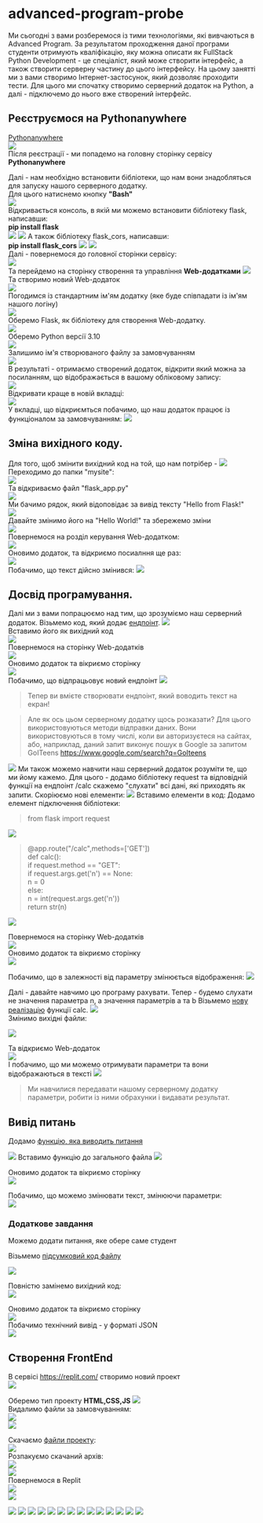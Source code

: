 # advanced-program-probe
Ми сьогодні з вами розберемося із тими технологіями, які вивчаються в Advanced Program.
	За результатом проходження даної програми студенти отримують кваліфікацію, яку можна описати як FullStack Python Development - це спеціаліст, який  може створити інтерфейс, а також створити серверну частину до цього інтерфейсу.
	На цьому занятті ми з вами створимо Інтернет-застосунок, який дозволяє проходити тести.
Для цього ми спочатку створимо серверний додаток на Python, а далі - підключемо до нього вже створений інтерфейс.


## Реєструємося на Pythonanywhere
[Pythonanywhere](https://www.pythonanywhere.com/registration/register/beginner/)  
<img src = "img/reg_01.jpg">  
Після реєстрації - ми попадемо на головну сторінку сервісу **Pythonanywhere**  

Далі - нам необхідно встановити бібліотеки, що нам вони знадобляться для запуску нашого серверного додатку.  
Для цього натиснемо кнопку **"Bash"**  
<img src = "img/lib_01.jpg">  
Відкривається консоль, в якій ми можемо встановити бібліотеку flask, написавши:  
**pip install flask**  
<img src = "img/lib_02.jpg">
<img src = "img/lib_03.jpg">
А також бібліотеку flask_cors, написавши:  
**pip install flask_cors**
<img src = "img/lib_04.jpg">
<img src = "img/lib_05.jpg">  
Далі - повернемося до головної сторінки сервісу:  
<img src = "img/lib_06.jpg">  
Та перейдемо на сторінку створення та управління **Web-додатками**
<img src = "img/web_01.jpg">  
Та створимо новий Web-додаток  
<img src = "img/web_02.jpg">  
Погодимся із стандартним ім'ям додатку (яке буде співпадати із ім'ям нашого логіну)  
<img src = "img/web_03.jpg">  
Оберемо Flask, як бібліотеку для створення Web-додатку.  
<img src = "img/web_04.jpg">  
Оберемо Python версії 3.10  
<img src = "img/web_05.jpg">  
Залишимо ім'я створюваного файлу за замовчуванням  
<img src = "img/web_06.jpg">  
В результаті - отримаємо створений додаток, відкрити який можна за посиланням, що відображається в вашому обліковому запису:  
<img src = "img/web_07.jpg">  
Відкривати краще в новій вкладці:  
<img src = "img/web_08.jpg">  
У вкладці, що відкриємться побачимо, що наш додаток працює із функціоналом за замовчуванням:
<img src = "img/web_09.jpg">  

## Зміна вихідного коду.
Для того, щоб змінити вихідний код на той, що нам потрібер - 
<img src = "img/files_01.jpg">  
Переходимо до папки "mysite":  
<img src = "img/files_02.jpg">  
Та відкриваємо файл "flask_app.py"  
<img src = "img/files_03.jpg">  
Ми бачимо рядок, який відоповідає за вивід тексту "Hello from Flask!"  
<img src = "img/files_04.jpg">  
Давайте змінимо його на "Hello World!" та збережемо зміни  
<img src = "img/files_06.jpg">  
Повернемося на розділ керування Web-додатком:  
<img src = "img/files_07.jpg">  
Оновимо додаток, та відкриємо посиалння ще раз:  
<img src = "img/files_08.jpg">  
Побачимо, що текст дійсно змінився:
<img src = "img/files_09.jpg">  

## Досвід програмування.
Далі ми з вами попрацюємо над тим, що зрозуміємо наш серверний додаток.
Візьмемо код, який додає [ендпоінт](https://github.com/mikh-maksi/advanced-program-probe/blob/main/code/python/flask02.py).
<img src = "img/files_10.jpg">  
Вставимо його як вихідний код  
<img src = "img/files_11.jpg">  
Повернемося на сторінку Web-додатків  
<img src = "img/files_13.jpg">  
Оновимо додаток та вікриємо сторінку  
<img src = "img/files_14.jpg">  
Побачимо, що відпрацьовує новий ендпоінт
<img src = "img/files_15.jpg">  

> Тепер ви вмієте створювати ендпоінт, який воводить текст на екран!

> Але як ось цьом серверному додатку щось розказати? 
Для цього використовуються методи відправки даних. Вони використовуються в тому  числі, коли ви авторизуєтеся на сайтах, або, наприклад, даний запит виконує пошук в Google за запитом GoITeens https://www.google.com/search?q=GoIteens 
<img src = "img/files_16.jpg">  
Ми також можемо навчити наш серверний додаток розуміти те, що ми йому кажемо. Для цього - додамо бібліотеку request та відповідній функції на ендпоінт /calc скажемо "слухати" всі дані, які приходять як запити.
Скоріюємо нові елементи:
<img src = "img/files_17.jpg">  
Вставимо елементи в код:  
Додамо елемент підключення бібліотеки:

> from flask import request

<img src = "img/files_18.jpg">  

> @app.route("/calc",methods=['GET'])  
def calc():  
    if request.method == "GET":  
        if request.args.get('n') == None:  
            n = 0  
        else:  
            n = int(request.args.get('n'))  
    return str(n)  
<img src = "img/files_19.jpg">  


Повернемося на сторінку Web-додатків  
<img src = "img/files_13.jpg">  
Оновимо додаток та вікриємо сторінку  
<img src = "img/files_14.jpg">  

Побачимо, що в залежності від параметру змінюється відображення:
<img src = "img/files_20.jpg">  

Далі - давайте навчимо цю програму рахувати. Тепер - будемо слухати не значення параметра n, а значення параметрів a та b
Візьмемо [нову реалізацію](https://github.com/mikh-maksi/advanced-program-probe/blob/main/code/python/flask04.py) функції calc.
<img src = "img/files_21.jpg">  
Змінимо вихідні файли:  

<img src = "img/files_22.jpg">  

Та відкриємо Web-додаток  
<img src = "img/files_14.jpg">  
І побачимо, що ми можемо отримувати параметри та вони відображаються в тексті
<img src = "img/files_23.jpg">  

> Ми навчилися передавати нашому серверному додатку параметри, робити із ними обрахунки і видавати результат.

## Вивід питань
Додамо [функцію, яка виводить питання](https://github.com/mikh-maksi/advanced-program-probe/blob/main/code/python/flask05.py)  


<img src = "img/quiz_01.jpg">  
Вставимо функцію до загального файла  
<img src = "img/quiz_02.jpg">  

Оновимо додаток та вікриємо сторінку  
<img src = "img/files_14.jpg">  

Побачимо, що можемо змінювати текст, змінюючи параметри:  
<img src = "img/quiz_03.jpg">  

### Додаткове завдання
Можемо додати питання, яке обере саме студент

Візьмемо [підсумковий код файлу](https://github.com/mikh-maksi/advanced-program-probe/blob/main/code/python/flask07.py)  


<img src = "img/quiz_04.jpg">  

Повністю замінемо вихідний код:  
<img src = "img/quiz_05.jpg">  

Оновимо додаток та вікриємо сторінку  
<img src = "img/files_14.jpg">  
Побачимо технічний вивід - у форматі JSON  
<img src = "img/quiz_05.jpg">  

## Створення FrontEnd
В сервісі https://replit.com/ створимо новий проект  
<img src = "img/repl_01.jpg">  

Оберемо тип проекту **HTML,CSS,JS**
<img src = "img/repl_02.jpg">  
Видалимо файли за замовчуванням:  
<img src = "img/repl_03.jpg">  
<img src = "img/repl_04.jpg">  

Скачаємо [файли проекту](https://github.com/mikh-maksi/ap-probe-fe):  
<img src = "img/repl_05.jpg">  
Розпакуємо скачаний архів:  
<img src = "img/repl_06.jpg">  
<img src = "img/repl_07.jpg">  
Повернемося в Replit  
<img src = "img/repl_08.jpg">  
<img src = "img/repl_09.jpg">  

<img src = "img/repl_10.jpg">  

<img src = "img/repl_11.jpg">  

<img src = "img/repl_12.jpg">  

<img src = "img/repl_13.jpg">  
<img src = "img/repl_14.jpg">  

<img src = "img/repl_15.jpg">  

<img src = "img/repl_16.jpg">  

<img src = "img/repl_17.jpg">  

<img src = "img/repl_18.jpg">  
<img src = "img/repl_19.jpg">  
<img src = "img/repl_20.jpg">  
<img src = "img/repl_21.jpg">  
<img src = "img/repl_22.jpg">  
<img src = "img/repl_23.jpg">  



